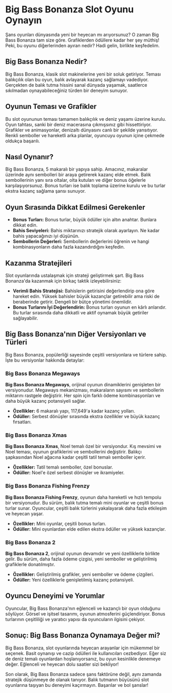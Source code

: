 # Big Bass Bonanza Slot Oyunu Oynayın

Şans oyunları dünyasında yeni bir heyecan mı arıyorsunuz? O zaman Big Bass Bonanza tam size göre. Grafiklerden ödüllere kadar her şey müthiş! Peki, bu oyunu diğerlerinden ayıran nedir? Hadi gelin, birlikte keşfedelim.

## Big Bass Bonanza Nedir?

Big Bass Bonanza, klasik slot makinelerine yeni bir soluk getiriyor. Teması balıkçılık olan bu oyun, balık avlayarak kazanç sağlamayı vadediyor. Gerçekten de balık tutma hissini sanal dünyada yaşamak, saatlerce sıkılmadan oynayabileceğiniz türden bir deneyim sunuyor.

## Oyunun Teması ve Grafikler

Bu slot oyununun teması tamamen balıkçılık ve deniz yaşamı üzerine kurulu. Oyun tahtası, sanki bir deniz macerasına çıkmışsınız gibi hissettiriyor. Grafikler ve animasyonlar, denizaltı dünyasını canlı bir şekilde yansıtıyor. Renkli semboller ve hareketli arka planlar, oyuncuyu oyunun içine çekmede oldukça başarılı.

## Nasıl Oynanır?

Big Bass Bonanza, 5 makaralı bir yapıya sahip. Amacınız, makaralar üzerinde aynı sembolleri bir araya getirerek kazanç elde etmek. Balık sembollerinin yanı sıra oltalar, olta kutuları ve diğer bonus öğelerle karşılaşıyorsunuz. Bonus turları ise balık toplama üzerine kurulu ve bu turlar ekstra kazanç sağlama şansı sunuyor.

## Oyun Sırasında Dikkat Edilmesi Gerekenler

* **Bonus Turları:** Bonus turlar, büyük ödüller için altın anahtar. Bunlara dikkat edin.
* **Bahis Seviyeleri:** Bahis miktarınızı stratejik olarak ayarlayın. Ne kadar bahis yapacağınızı iyi düşünün.
* **Sembollerin Değerleri:** Sembollerin değerlerini öğrenin ve hangi kombinasyonların daha fazla kazandırdığını keşfedin.

## Kazanma Stratejileri

Slot oyunlarında ustalaşmak için strateji geliştirmek şart. Big Bass Bonanza'da kazanmak için birkaç taktik izleyebilirsiniz:

* **Verimli Bahis Stratejisi:** Bahislerin getirisini değerlendirip ona göre hareket edin. Yüksek bahisler büyük kazançlar getirebilir ama riski de beraberinde getirir. Dengeli bir bütçe yönetimi önemlidir.
* **Bonus Turlarını İyi Değerlendirin:** Bonus turları oyunun en kârlı anlarıdır. Bu turlar sırasında daha dikkatli ve aktif oynamak büyük getiriler sağlayabilir.

## Big Bass Bonanza'nın Diğer Versiyonları ve Türleri

Big Bass Bonanza, popülerliği sayesinde çeşitli versiyonlara ve türlere sahip. İşte bu versiyonlar hakkında detaylar:

### Big Bass Bonanza Megaways

**Big Bass Bonanza Megaways**, orijinal oyunun dinamiklerini genişleten bir versiyonudur. Megaways mekanizması, makaraların sayısını ve sembollerin miktarını rastgele değiştirir. Her spin için farklı ödeme kombinasyonları ve daha büyük kazanç potansiyeli sağlar.

* **Özellikler:** 6 makaralı yapı, 117,649'a kadar kazanç yolları.
* **Ödüller:** Serbest dönüşler sırasında ekstra özellikler ve büyük kazanç fırsatları.

### Big Bass Bonanza Xmas

**Big Bass Bonanza Xmas**, Noel temalı özel bir versiyondur. Kış mevsimi ve Noel teması, oyunun grafiklerini ve sembollerini değiştirir. Balıkçı şapkasından Noel ağacına kadar çeşitli tatil temalı semboller içerir.

* **Özellikler:** Tatil temalı semboller, özel bonuslar.
* **Ödüller:** Noel'e özel serbest dönüşler ve ikramiyeler.

### Big Bass Bonanza Fishing Frenzy

**Big Bass Bonanza Fishing Frenzy**, oyunun daha hareketli ve hızlı tempolu bir versiyonudur. Bu sürüm, balık tutma temalı mini oyunlar ve çeşitli bonus turlar sunar. Oyuncular, çeşitli balık türlerini yakalayarak daha fazla etkileşim ve heyecan yaşar.

* **Özellikler:** Mini oyunlar, çeşitli bonus turları.
* **Ödüller:** Mini oyunlardan elde edilen ekstra ödüller ve yüksek kazançlar.

### Big Bass Bonanza 2

**Big Bass Bonanza 2**, orijinal oyunun devamıdır ve yeni özelliklerle birlikte gelir. Bu sürüm, daha fazla ödeme çizgisi, yeni semboller ve geliştirilmiş grafiklerle donatılmıştır.

* **Özellikler:** Geliştirilmiş grafikler, yeni semboller ve ödeme çizgileri.
* **Ödüller:** Yeni özelliklerle genişletilmiş kazanç potansiyeli.

## Oyuncu Deneyimi ve Yorumlar

Oyuncular, Big Bass Bonanza'nın eğlenceli ve kazançlı bir oyun olduğunu söylüyor. Görsel ve işitsel tasarımı, oyunun atmosferini güçlendiriyor. Bonus turlarının çeşitliliği ve yaratıcı yapısı da oyuncuların ilgisini çekiyor.

## Sonuç: Big Bass Bonanza Oynamaya Değer mi?

Big Bass Bonanza, slot oyunlarında heyecan arayanlar için mükemmel bir seçenek. Basit oynanışı ve cazip ödülleri ile kullanıcıları cezbediyor. Eğer siz de deniz temalı oyunlardan hoşlanıyorsanız, bu oyun kesinlikle denemeye değer. Eğlenceli ve heyecan dolu saatler sizi bekliyor!

Son olarak, Big Bass Bonanza sadece şans faktörüne değil, aynı zamanda stratejik düşünmeye de olanak tanıyor. Balık tutmanın büyüsünü slot oyunlarına taşıyan bu deneyimi kaçırmayın. Başarılar ve bol şanslar!
